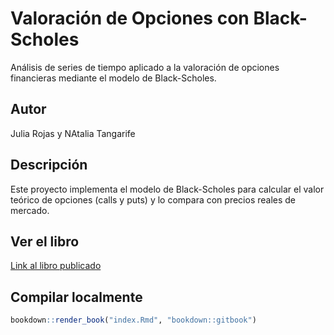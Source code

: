 # Valoración de Opciones con Black-Scholes

Análisis de series de tiempo aplicado a la valoración de opciones financieras mediante el modelo de Black-Scholes.

## Autor
Julia Rojas y NAtalia Tangarife

## Descripción
Este proyecto implementa el modelo de Black-Scholes para calcular el valor teórico de opciones (calls y puts) y lo compara con precios reales de mercado.

## Ver el libro
[Link al libro publicado](https://julian936.github.io/libroBS/)

## Compilar localmente
```r
bookdown::render_book("index.Rmd", "bookdown::gitbook")
